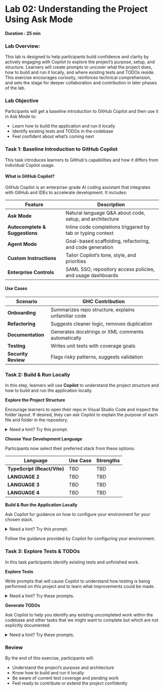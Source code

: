 # Lab 02: Understanding the Project Using Ask Mode

#### Duration : 25 min

### Lab Overview:

This lab is designed to help participants build confidence and clarity by actively engaging with Copilot to explore the project’s purpose, setup, and structure. Learners will create prompts to uncover what the project does, how to build and run it locally, and where existing tests and TODOs reside. This exercise encourages curiosity, reinforces technical comprehension, and sets the stage for deeper collaboration and contribution in later phases of the lab.

### Lab Objective  
Participants will get a baseline introduction to GitHub Copilot and then use it in Ask Mode to:
- Learn how to build the application and run it locally
- Identify existing tests and TODOs in the codebase
- Feel confident about what’s coming next

### Task 1: Baseline Introduction to GitHub Copilot

This task introduces learners to GitHub's capabilities and how it differs from individual Copilot usage.

#### What is GitHub Copilot?

GitHub Copilot is an enterprise-grade AI coding assistant that integrates with GitHub and IDEs to accelerate development. It includes:

| Feature                        | Description                                                                 |
|--------------------------------|-----------------------------------------------------------------------------|
| **Ask Mode**                   | Natural language Q&A about code, setup, and architecture                    |
| **Autocomplete & Suggestions** | Inline code completions triggered by tab or typing context                  |
| **Agent Mode**                 | Goal-based scaffolding, refactoring, and code generation                    |
| **Custom Instructions**        | Tailor Copilot’s tone, style, and priorities                                |
| **Enterprise Controls**        | SAML SSO, repository access policies, and usage dashboards                  |

#### Use Cases

| Scenario                      | GHC Contribution                                      |
|------------------------------|-------------------------------------------------------|
| **Onboarding**               | Summarizes repo structure, explains unfamiliar code   |
| **Refactoring**              | Suggests cleaner logic, removes duplication           |
| **Documentation**            | Generates docstrings or XML comments automatically    |
| **Testing**                  | Writes unit tests with coverage goals                 |
| **Security Review**          | Flags risky patterns, suggests validation             |


### Task 2: Build & Run Locally 
In this step, learners will use **Copilot** to understand the project structure and how to build and run the application locally.

**Explore the Project Structure**

Encourage learners to open their repo in Visual Studio Code and inspect the folder layout. If desired, they can ask Copilot to explain the purpose of each file and folder in the repository.

<details>
  <summary>Need a hint? Try this prompt.</summary>
  @workspace Walk me through the structure of this repository. Explain the purpose of each folder and file.
</details>

**Choose Your Development Language**

Participants now select their preferred stack from these options:

| Language                           | Use Case                         | Strengths                                    |
|------------------------------------|----------------------------------|----------------------------------------------|
| **TypeScript (React/Vite)**        | TBD                              | TBD                                          |
| **LANGUAGE 2**                     | TBD                              | TBD                                          |
| **LANGUAGE 3**                     | TBD                              | TBD                                          |
| **LANGUAGE 4**                     | TBD                              | TBD                                          |

**Build & Run the Application Locally**

Ask Copilot for guidance on how to configure your environment for your chosen stack.

<details>
  <summary>Need a hint? Try this prompt.</summary>
  @workspace I want to work in [CHOSEN TECH STACK]. Help me configure my environment and update any launch settings or dependencies accordingly.
</details>

Follow the guidance provided by Copilot for configuring your environment.
   
### Task 3: Explore Tests & TODOs  
In this task participants identify existing tests and unfinished work.  

**Explore Tests**

Write prompts that will cause Copilot to understand how testing is being performed on this project and to learn what improvements could be made.

<details>
  <summary>Need a hint? Try these prompts.</summary>
  “@workspace Where are the tests located?”
  “@workspace Can you summarize what’s being tested?”
  “@workspace What coverage do the tests have, and what code coverage improvements can you suggest?”
</details>

**Generate TODOs**

Ask Copilot to help you identify any existing uncompleted work within the codebase and other tasks that we might want to complete but which are not explicitly documented.

<details>
  <summary>Need a hint? Try these prompts.</summary>
  “@workspace Are there any TODOs or FIXME comments in the code?”
  “@workspace What is this application missing that should be added?”
</details>

### Review
By the end of this exercise, participants will:
- Understand the project’s purpose and architecture  
- Know how to build and run it locally  
- Be aware of current test coverage and pending work  
- Feel ready to contribute or extend the project confidently
